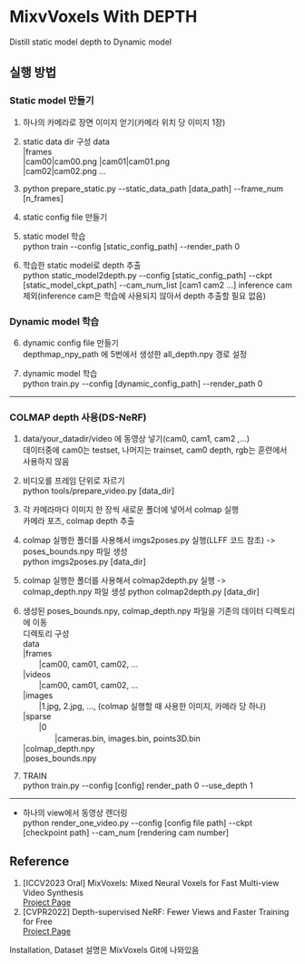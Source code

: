 # MixvVoxels With DEPTH #  
Distill static model depth to Dynamic model 

## 실행 방법 ##
### Static model 만들기 ###
1. 하나의 카메라로 장면 이미지 얻기(카메라 위치 당 이미지 1장)  

2. static data dir 구성
data  
|frames  
    |cam00|cam00.png 
    |cam01|cam01.png  
    |cam02|cam02.png ... 

3. python prepare_static.py --static_data_path [data_path] --frame_num [n_frames]  

4. static config file 만들기  

5. static model 학습  
  python train --config [static_config_path] --render_path 0

5. 학습한 static model로 depth 추출  
  python static_model2depth.py --config [static_config_path] --ckpt [static_model_ckpt_path] --cam_num_list [cam1 cam2 ...]
  inference cam 제외(inference cam은 학습에 사용되지 않아서 depth 추출할 필요 없음)


### Dynamic model 학습 ###
6. dynamic config file 만들기  
  depthmap_npy_path 에 5번에서 생성한 all_depth.npy 경로 설정

7. dynamic model 학습  
  python train.py --config [dynamic_config_path] --render_path 0

---  

### COLMAP depth 사용(DS-NeRF) ###
1. data/your_datadir/video 에 동영상 넣기(cam0, cam1, cam2 ,...)  
데이터중에 cam0는 testset, 나머지는 trainset, cam0 depth, rgb는 훈련에서 사용하지 않음

2. 비디오를 프레임 단위로 자르기  
  python tools/prepare_video.py [data_dir]  

3. 각 카메라마다 이미지 한 장씩 새로운 폴더에 넣어서 colmap 실행  
카메라 포즈, colmap depth 추출

4. colmap 실행한 폴더를 사용해서 imgs2poses.py 실행(LLFF 코드 참조) -> poses_bounds.npy 파일 생성  
  python imgs2poses.py [data_dir] 

5. colmap 실행한 폴더를 사용해서 colmap2depth.py 실행 -> colmap_depth.npy 파일 생성
  python colmap2depth.py [data_dir]  

6. 생성된 poses_bounds.npy, colmap_depth.npy 파일을 기존의 데이터 디렉토리에 이동  
디렉토리 구성  
data  
|frames  
　　|cam00, cam01, cam02, ...  
|videos  
　　|cam00, cam01, cam02, ...  
|images  
　　|1.jpg, 2.jpg, ..., (colmap 실행할 때 사용한 이미지, 카메라 당 하나)  
|sparse  
　　|0  
　　　　|cameras.bin, images.bin, points3D.bin  
|colmap_depth.npy  
|poses_bounds.npy  

7. TRAIN  
  python train.py --config [config] render_path 0 --use_depth 1  

---  
- 하나의 view에서 동영상 렌더링   
  python render_one_video.py --config [config file path] --ckpt [checkpoint path] --cam_num [rendering cam number]
## Reference 
1. [ICCV2023 Oral] MixVoxels: Mixed Neural Voxels for Fast Multi-view Video Synthesis   
[Project Page](https://fengres.github.io/mixvoxels/) 
2. [CVPR2022] Depth-supervised NeRF: Fewer Views and Faster Training for Free  
[Project Page](https://www.cs.cmu.edu/~dsnerf/)

Installation, Dataset 설명은 MixVoxels Git에 나와있음
